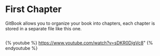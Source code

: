 # First Chapter

GitBook allows you to organize your book into chapters, each chapter is stored in a separate file like this one.

```

```

{% youtube %} https://www.youtube.com/watch?v=sDKR0DigVc8" {% endyoutube %}